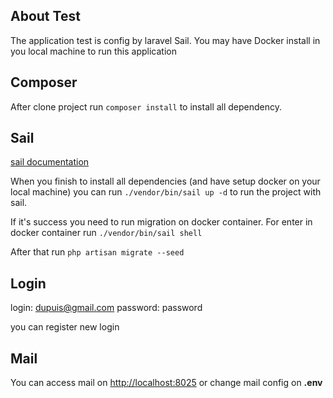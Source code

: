 ## About Test

The application test is config by laravel Sail.
You may have Docker install in you local machine to run this application

## Composer

After clone project run `composer install` to install all dependency.

## Sail

[sail  documentation
](https://laravel.com/docs/9.x/sail)

When you finish to install all dependencies (and have setup docker on your local machine)
you can run `./vendor/bin/sail up -d` to run the project with sail.

If it's success you need to run migration on docker container.
For enter in docker container run `./vendor/bin/sail shell`

After that run `php artisan migrate --seed`

## Login
login: dupuis@gmail.com
password: password

you can register new login

## Mail

You can access mail on [http://localhost:8025](http://localhost:8025) or change mail config on **.env**
